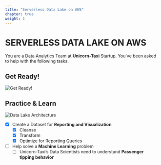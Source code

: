 ```yaml
---
title: "Serverless Data Lake on AWS"
chapter: true
weight: 1
---
```


# SERVERLESS DATA LAKE ON AWS

You are a Data Analytics Team at **Unicorn-Taxi** Startup. You've been asked to help with the following tasks.

## Get Ready!

![Get Ready!](/images/introduction/get-ready.png)

## Practice & Learn

![Data Lake Architecture](/images/architecture/serverless-data-lake.png)

* [x] Create a Dataset for **Reporting and Visualization**
  * [x] Cleanse
  * [x] Transform
  * [x] Optimize for Reporting Queries
* [ ] Help solve a **Machine Learning** problem
  * [ ] Unicorn-Taxi’s Data Scientists need to understand **Passenger tipping behavior**
